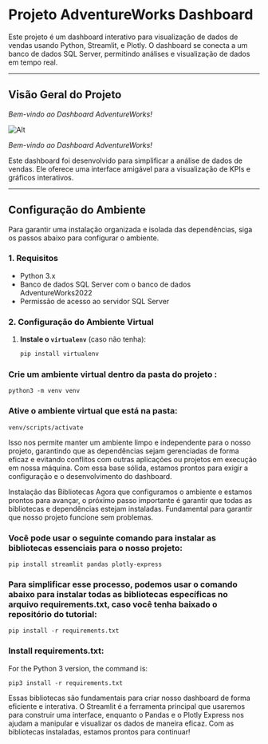 # Projeto AdventureWorks Dashboard

Este projeto é um dashboard interativo para visualização de dados de vendas usando Python, Streamlit, e Plotly. O dashboard se conecta a um banco de dados SQL Server, permitindo análises e visualização de dados em tempo real.

---

## Visão Geral do Projeto

_Bem-vindo ao Dashboard AdventureWorks!_

![Alt](
https://github.com/sanss021/Vendas_AdventureWorks/issues/1#issue-2650205074)


_Bem-vindo ao Dashboard AdventureWorks!_

Este dashboard foi desenvolvido para simplificar a análise de dados de vendas. Ele oferece uma interface amigável para a visualização de KPIs e gráficos interativos.

---

## Configuração do Ambiente

Para garantir uma instalação organizada e isolada das dependências, siga os passos abaixo para configurar o ambiente.

### 1. Requisitos

- Python 3.x
- Banco de dados SQL Server com o banco de dados AdventureWorks2022
- Permissão de acesso ao servidor SQL Server

### 2. Configuração do Ambiente Virtual

1. **Instale o `virtualenv`** (caso não tenha):

   ```bash
   pip install virtualenv

### Crie um ambiente virtual dentro da pasta do projeto :

```
python3 -m venv venv
```

### Ative o ambiente virtual que está na pasta:

```
venv/scripts/activate 
```


Isso nos permite manter um ambiente limpo e independente para o nosso projeto, garantindo que as dependências sejam gerenciadas de forma eficaz e evitando conflitos com outras aplicações ou projetos em execução em nossa máquina. Com essa base sólida, estamos prontos para exigir a configuração e o desenvolvimento do dashboard.

Instalação das Bibliotecas
Agora que configuramos o ambiente e estamos prontos para avançar, o próximo passo importante é garantir que todas as bibliotecas e dependências estejam instaladas. Fundamental para garantir que nosso projeto funcione sem problemas.

### Você pode usar o seguinte comando para instalar as bibliotecas essenciais para o nosso projeto:

````
pip install streamlit pandas plotly-express
````

### Para simplificar esse processo, podemos usar o comando abaixo para instalar todas as bibliotecas específicas no arquivo requirements.txt, caso você tenha baixado o repositório do tutorial:

````
pip install -r requirements.txt
````

### Install requirements.txt:
For the Python 3 version, the command is:
````
pip3 install -r requirements.txt
````

Essas bibliotecas são fundamentais para criar nosso dashboard de forma eficiente e interativa. O Streamlit é a ferramenta principal que usaremos para construir uma interface, enquanto o Pandas e o Plotly Express nos ajudam a manipular e visualizar os dados de maneira eficaz. Com as bibliotecas instaladas, estamos prontos para continuar!
